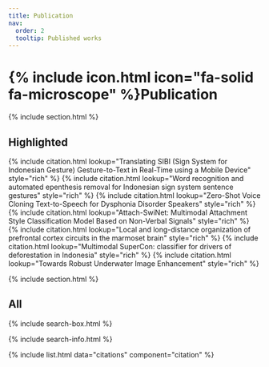 ```yaml
---
title: Publication
nav:
  order: 2
  tooltip: Published works
---
```


# {% include icon.html icon="fa-solid fa-microscope" %}Publication

{% include section.html %}

## Highlighted

{% include citation.html lookup="Translating SIBI (Sign System for Indonesian Gesture) Gesture-to-Text in Real-Time using a Mobile Device" style="rich" %}
{% include citation.html lookup="Word recognition and automated epenthesis removal for Indonesian sign system sentence gestures" style="rich" %}
{% include citation.html lookup="Zero-Shot Voice Cloning Text-to-Speech for Dysphonia Disorder Speakers" style="rich" %}
{% include citation.html lookup="Attach-SwiNet: Multimodal Attachment Style Classification Model Based on Non-Verbal Signals" style="rich" %}
{% include citation.html lookup="Local and long-distance organization of prefrontal cortex circuits in the marmoset brain" style="rich" %}
{% include citation.html lookup="Multimodal SuperCon: classifier for drivers of deforestation in Indonesia" style="rich" %}
{% include citation.html lookup="Towards Robust Underwater Image Enhancement" style="rich" %}

{% include section.html %}

## All

{% include search-box.html %}

{% include search-info.html %}

{% include list.html data="citations" component="citation" %}
